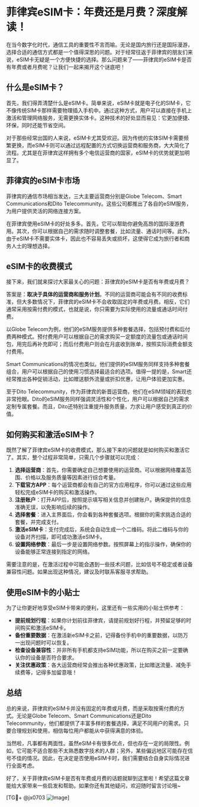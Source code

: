 # 菲律宾eSIM卡：年费还是月费？深度解读！

在当今数字化时代，通信工具的重要性不言而喻。无论是国内旅行还是国际漫游，选择合适的通信方式都是一个值得深思的问题。对于经常往返于菲律宾的朋友们来说，eSIM卡无疑是一个方便快捷的选择。那么问题来了——菲律宾的eSIM卡是否有年费或者月费呢？让我们一起来揭开这个谜底吧！

## 什么是eSIM卡？

首先，我们得弄清楚什么是eSIM卡。简单来说，eSIM卡就是电子化的SIM卡，它不像传统SIM卡那样需要物理插入手机中。通过这种方式，用户可以直接在手机上激活和管理网络服务，无需更换实体卡。这种技术的好处显而易见：它更加便捷、环保，同时还能节省空间。

对于那些经常出国的人来说，eSIM卡尤其受欢迎。因为传统的实体SIM卡需要频繁更换，而eSIM卡则可以通过远程配置的方式切换运营商和服务商，大大简化了流程。尤其是在菲律宾这样拥有多个电信运营商的国家，eSIM卡的优势就更加明显了。

## 菲律宾的eSIM卡市场

菲律宾的通信市场相当发达，三大主要运营商分别是Globe Telecom、Smart Communications和Dito Telecommunity。这些公司都推出了各自的eSIM服务，为用户提供灵活的网络连接方案。

在菲律宾使用eSIM卡的好处多多。首先，它可以帮助你避免高昂的国际漫游费用。其次，你可以根据自己的需求随时调整套餐，比如流量、通话时间等。此外，由于eSIM卡不需要实体卡，因此也不容易丢失或损坏，这使得它成为旅行者和商务人士的理想选择。

## eSIM卡的收费模式

接下来，我们就来探讨大家最关心的问题：菲律宾的eSIM卡是否有年费或月费？

答案是：**取决于具体的运营商和服务计划**。不同的运营商可能会有不同的收费标准，但大多数情况下，菲律宾的eSIM卡不会收取固定的年费或月费。相反，它们通常采用按需付费的模式，也就是说，你只需要为实际使用的流量或通话时间付费。

以Globe Telecom为例，他们的eSIM服务提供多种套餐选择，包括预付费和后付费两种模式。预付费用户可以根据自己的需求购买一定额度的流量包或通话时间包，用完后再补充即可；而后付费用户则会在月底收到账单，按照实际消费金额支付费用。

Smart Communications的情况也类似。他们提供的eSIM服务同样支持多种套餐组合，用户可以根据自己的使用习惯选择最适合的选项。值得一提的是，Smart还经常推出各种促销活动，比如赠送额外流量或折扣优惠，让用户体验更加实惠。

至于Dito Telecommunity，作为菲律宾的新晋运营商，他们在eSIM领域的表现也非常抢眼。Dito的eSIM服务同样强调灵活性和个性化，用户可以根据自己的需求定制专属套餐。而且，Dito还特别注重提升服务质量，力求让用户感受到真正的价值。

## 如何购买和激活eSIM卡？

既然了解了菲律宾eSIM卡的收费模式，那么接下来的问题就是如何购买和激活它了。其实，整个过程非常简单，只需几个步骤就可以完成：

1. **选择运营商**：首先，你需要确定自己想要使用的运营商。可以根据网络覆盖范围、价格以及服务质量等因素进行综合考量。
2. **下载官方APP**：每个运营商都会有自己的官方应用程序，你可以通过这些应用轻松完成eSIM卡的购买和激活操作。
3. **注册账户**：打开APP后，按照提示填写相关信息并创建账户。确保提供的信息准确无误，以免影响后续的操作。
4. **选择套餐**：进入主界面后，你会看到各种套餐选项。根据你的需求挑选合适的套餐，并完成支付。
5. **激活eSIM卡**：支付完成后，系统会自动生成一个二维码。将此二维码与你的设备对齐扫描，即可成功激活eSIM卡。
6. **设置网络参数**：最后一步是设置网络参数。按照屏幕上的指示操作，确保你的设备能够正常连接到指定的网络。

需要注意的是，在激活过程中可能会遇到一些技术问题，比如信号不稳定或者设备兼容性问题。如果出现这种情况，建议及时联系客服寻求帮助。

## 使用eSIM卡的小贴士

为了让你更好地享受eSIM卡带来的便利，这里还有一些实用的小贴士供参考：

- **提前规划行程**：如果你计划前往菲律宾，请提前规划好行程，并预留足够的时间购买和激活eSIM卡。
- **备份重要数据**：在激活新eSIM卡之前，记得备份手机中的重要数据，以防万一出现问题时可以恢复。
- **检查设备兼容性**：并非所有手机都支持eSIM功能，所以在购买之前一定要确认你的设备是否符合要求。
- **关注优惠政策**：各大运营商经常会推出各种优惠政策，比如赠送流量、减免手续费等，记得多加留意哦！

## 总结

总的来说，菲律宾的eSIM卡并没有固定的年费或月费，而是采取按需付费的方式。无论是Globe Telecom、Smart Communications还是Dito Telecommunity，他们都提供了丰富多样的套餐选择，满足不同用户的需求。只要合理规划和使用，相信每位用户都能从中获得满意的体验。

当然啦，凡事都有两面性。虽然eSIM卡有很多优点，但也存在一定的局限性。例如，它可能不适合那些不太熟悉数字技术的人群；另外，某些偏远地区可能存在信号不佳的情况。因此，在决定是否使用eSIM卡时，我们需要结合自身实际情况进行全面考虑。

好了，关于菲律宾eSIM卡是否有年费或月费的话题就聊到这里啦！希望这篇文章能给大家带来一些启发和帮助。如果你还有其他疑问，欢迎随时留言讨论哦~

[TG💪+ @jx0703 ![Image](https://github.com/user-attachments/assets/dbca1d08-cadb-493c-b0ec-ad6f7a83f270)]